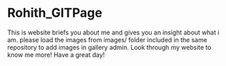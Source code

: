 # Rohith_GITPage
This is website briefs you about me and gives you an insight about what i am. 
please load the images from images/ folder included in the same repository to add images in gallery admin.
Look through my website to know me more!
Have a great day!
